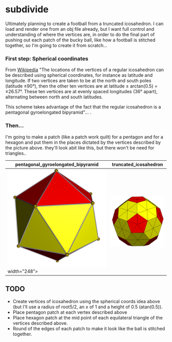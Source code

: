 # subdivide

Ultimately planning to create a football from a truncated icosahedron. I can load and render one
from an obj file already, but I want full control and understanding of where the vertices are, in
order to do the final part of pushing out each patch of the bucky ball, like how a football is
stitched together, so I'm going to create it from scratch...

### First step: Spherical coordinates

From [Wikipedia](https://en.wikipedia.org/wiki/Regular_icosahedron)
"The locations of the vertices of a regular icosahedron can be described using spherical
coordinates, for instance as latitude and longitude. If two vertices are taken to be at the north
and south poles (latitude ±90°), then the other ten vertices are at latitude ± arctan(0.5) =
±26.57°. These ten vertices are at evenly spaced longitudes (36° apart), alternating between north
and south latitudes.

This scheme takes advantage of the fact that the regular icosahedron is a pentagonal gyroelongated
bipyramid"... .


### Then...

I'm going to make a patch (like a patch work quilt) for a pentagon and for a hexagon and put them in
the places dictated by the vertices described by the picture above. they'll look abit like this, but
there won't be need for triangles..

| pentagonal_gyroelongated_bipyramid | truncated_icosahedron |
| ------------- | ------------- |
| <img src="https://github.com/paulsump/subdivide/blob/32e35399d3873fb33e89ac7f58869133188cac9d/images/pentagonal_gyroelongated_bipyramid.png" > width="248"> | <img src="https://github.com/paulsump/subdivide/blob/e4fc24163952fd9b314cb9e8e5e604c7b5b1a716/images/truncated_icosahedron.png" width="248"> |

## TODO

- Create vertices of icosahedron using the spherical coords idea above (but I'll use a radius of
  root5/2, an x of 1 and a height of 0.5 (atan(0.5)).
- Place pentagon patch at each vertex described above
- Place hexagon patch at the mid point of each equilateral triangle of the vertices described above.
- Round of the edges of each patch to make it look like the ball is stitched together.
